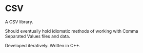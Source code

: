 # CSV
A CSV library.

Should eventually hold idiomatic methods of working with Comma Separated Values
files and data.

Developed iteratively. Written in C++.
